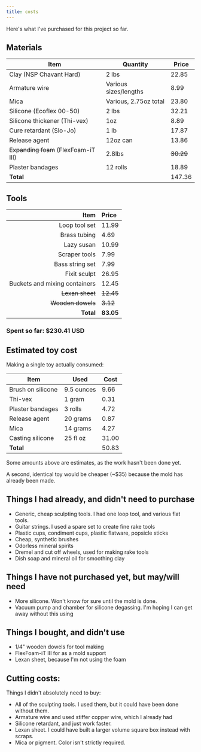 ```yaml
---
title: costs
---
```



Here's what I've purchased for this project so far.

## Materials

Item | Quantity | Price
-- | -- | --
Clay (NSP Chavant Hard) | 2 lbs | 22.85
Armature wire | Various sizes/lengths | 8.99
Mica | Various, 2.75oz total | 23.80
Silicone (Ecoflex 00-50) | 2 lbs | 32.21
Silicone thickener (Thi-vex) | 1oz | 8.89
Cure retardant (Slo-Jo) | 1 lb | 17.87
Release agent | 12oz can | 13.86
~~Expanding foam~~ (FlexFoam-iT III) | 2.8lbs | ~~30.29~~
Plaster bandages | 12 rolls | 18.89
**Total** | | 147.36

## Tools

Item | Price
--: | :--
Loop tool set | 11.99
Brass tubing | 4.69
Lazy susan | 10.99
Scraper tools | 7.99
Bass string set | 7.99
Fixit sculpt | 26.95
Buckets and mixing containers | 12.45
~~Lexan sheet~~ | ~~12.45~~
~~Wooden dowels~~ | ~~3.12~~
**Total** | **83.05**

### Spent so far: $230.41 USD

## Estimated toy cost

Making a single toy actually consumed:

 Item | Used | Cost
-- | -- | --
Brush on silicone | 9.5 ounces | 9.66
Thi-vex | 1 gram | 0.31
Plaster bandages | 3 rolls | 4.72
Release agent | 20 grams | 0.87
Mica | 14 grams | 4.27
Casting silicone | 25 fl oz | 31.00
**Total** | |  50.83

Some amounts above are estimates, as the work hasn't been done yet.

A second, identical toy would be cheaper (~$35) because the mold has already been made.


## Things I had already, and didn't need to purchase

* Generic, cheap sculpting tools. I had one loop tool, and various flat tools.
* Guitar strings. I used a spare set to create fine rake tools
* Plastic cups, condiment cups, plastic flatware, popsicle sticks
* Cheap, synthetic brushes
* Odorless mineral spirits
* Dremel and cut off wheels, used for making rake tools
* Dish soap and mineral oil for smoothing clay

## Things I have not purchased yet, but may/will need

* More silicone. Won't know for sure until the mold is done.
* Vacuum pump and chamber for silicone degassing. I'm hoping I can get away without this using 

## Things I bought, and didn't use

* 1/4&quot; wooden dowels for tool making
* FlexFoam-iT III for as a mold support
* Lexan sheet, because I'm not using the foam

## Cutting costs:

Things I didn't absolutely need to buy:

* All of the sculpting tools. I used them, but it could have been done without them.
* Armature wire and used stiffer copper wire, which I already had
* Silicone retardant, and just work faster.
* Lexan sheet. I could have built a larger volume square box instead with scraps.
* Mica or pigment. Color isn't strictly required.
